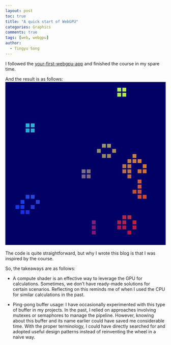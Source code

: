 ```yaml
---
layout: post
toc: true
title: "A quick start of WebGPU"
categories: Graphics
comments: true
tags: [web, webgpu]
author: 
  - Tingyu Song 
---
```


I followed the [your-first-webgpu-app](https://codelabs.developers.google.com/your-first-webgpu-app#0.) and finished the course in my spare time. 

And the result is as follows:
![](/assets/webgpu/result.gif)

The code is quite straightforward, but why I wrote this blog is that I was inspired by the course. 

So, the takeaways are as follows:

* A compute shader is an effective way to leverage the GPU for calculations. Sometimes, we don’t have ready-made solutions for certain scenarios. Reflecting on this reminds me of when I used the CPU for similar calculations in the past. 

* Ping-pong buffer usage: I have occasionally experimented with this type of buffer in my projects. In the past, I relied on approaches involving mutexes or semaphores to manage the pipeline. However, knowing about this buffer and its name earlier could have saved me considerable time. With the proper terminology, I could have directly searched for and adopted useful design patterns instead of reinventing the wheel in a naive way.